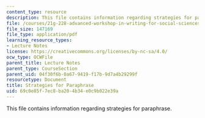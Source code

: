 ```yaml
---
content_type: resource
description: This file contains information regarding strategies for paraphrase.
file: /courses/21g-228-advanced-workshop-in-writing-for-social-sciences-and-architecture-els-spring-2007/69c0e85f7ec8ba204b34e0c9b022e39a_MIT21G.228S07_strategies.pdf
file_size: 147169
file_type: application/pdf
learning_resource_types:
- Lecture Notes
license: https://creativecommons.org/licenses/by-nc-sa/4.0/
ocw_type: OCWFile
parent_title: Lecture Notes
parent_type: CourseSection
parent_uid: 04f30f6b-0a67-9419-f17b-9d7a4b29299f
resourcetype: Document
title: Strategies for Paraphrase
uid: 69c0e85f-7ec8-ba20-4b34-e0c9b022e39a
---
```

This file contains information regarding strategies for paraphrase.